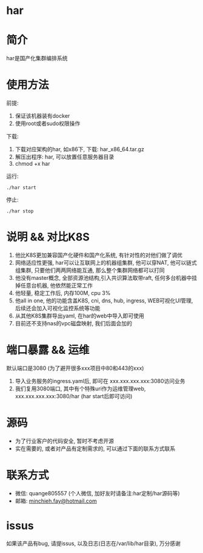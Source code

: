# har

# 简介
har是国产化集群编排系统

# 使用方法
前提: 
1. 保证该机器装有docker
2. 使用root或者sudo权限操作

下载:
1. 下载对应架构的har, 如x86下, 下载: har_x86_64.tar.gz
2. 解压出程序: har, 可以放置任意服务器目录
3. chmod +x har

运行:
```
./har start
```

停止:
```
./har stop
```

# 说明 && 对比K8S
1. 他比K8S更加兼容国产化硬件和国产化系统, 有针对性的对他们做了调优
2. 网络适应性更强, har可以让互联网上的机器组集群, 他可以穿NAT, 他可以链式组集群, 只要他们两两网络能互通, 那么整个集群网络都可以打同
3. 他没有master概念, 全部资源池结构,引入共识算法取带raft, 任何多台机器中挂掉任意台机器, 他依然能正常工作
4. 他轻量, 稳定工作后, 内存100M, cpu 3%
5. 他all in one, 他的功能含盖K8S, cni, dns, hub, ingress, WEB可视化UI管理, 后续还会加入可视化监控系统等功能
6. 从其他K8S集群导出yaml, 在har的web中导入即可使用
7. 目前还不支持nas的vpc磁盘映射, 我们后面会加的


# 端口暴露 && 运维
默认端口是3080 (为了避开很多xxx项目中80和443的xxx)
1. 导入业务服务的ingress.yaml后, 即可在 xxx.xxx.xxx.xxx:3080访问业务
2. 我们复用3080端口, 其中有个特殊uri作为运维管理web, xxx.xxx.xxx.xxx:3080/har  (har start后即可访问)

# 源码
- 为了行业客户的代码安全, 暂时不考虑开源
- 实在需要的, 或者对产品有定制需求的, 可以通过下面的联系方式联系

# 联系方式
- 微信: quange805557  (个人微信, 加好友时请备注:har定制/har源码等)
- 邮箱: minchieh.fay@hotmail.com

# issus
如果该产品有bug, 请提issus, 以及日志(日志在/var/lib/har目录), 万分感谢
